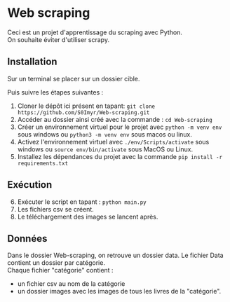 # Web scraping

Ceci est un projet d'apprentissage du scraping avec Python.  
On souhaite éviter d'utiliser scrapy.

## Installation

Sur un terminal se placer sur un dossier cible.

Puis suivre les étapes suivantes :
1. Cloner le dépôt ici présent en tapant: `git clone https://github.com/S0Imyr/Web-scraping.git`
2. Accéder au dossier ainsi créé avec la commande : `cd Web-scraping`
3. Créer un environnement virtuel pour le projet avec `python -m venv env` sous windows ou `python3 -m venv env` sous macos ou linux.
4. Activez l'environnement virtuel avec `./env/Scripts/activate` sous windows ou `source env/bin/activate` sous MacOS ou Linux.
5. Installez les dépendances du projet avec la commande `pip install -r requirements.txt`

## Exécution

6. Exécuter le script en tapant : `python main.py`
7. Les fichiers csv se créent.
8. Le téléchargement des images se lancent après.

## Données

Dans le dossier Web-scraping, on retrouve un dossier data.
Le fichier Data contient un dossier par catégorie.  
Chaque fichier "catégorie" contient :
 - un fichier csv au nom de la catégorie</li>
 - un dossier images avec les images de tous les livres de la "catégorie".</li>

